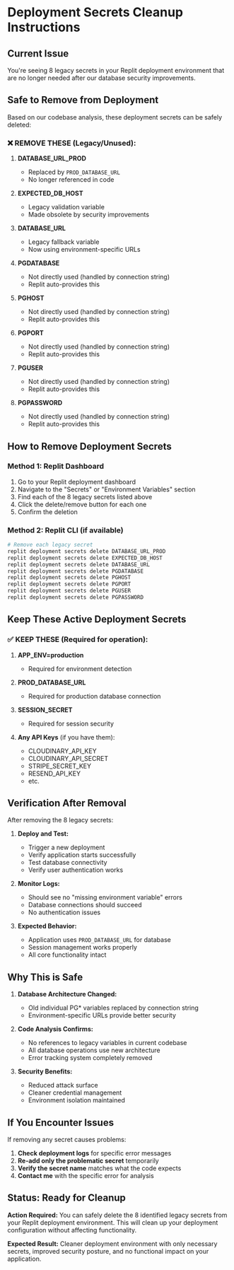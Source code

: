 # Deployment Secrets Cleanup Instructions

## Current Issue
You're seeing 8 legacy secrets in your Replit deployment environment that are no longer needed after our database security improvements.

## Safe to Remove from Deployment

Based on our codebase analysis, these deployment secrets can be safely deleted:

### ❌ REMOVE THESE (Legacy/Unused):

1. **DATABASE_URL_PROD** 
   - Replaced by `PROD_DATABASE_URL`
   - No longer referenced in code

2. **EXPECTED_DB_HOST**
   - Legacy validation variable
   - Made obsolete by security improvements

3. **DATABASE_URL** 
   - Legacy fallback variable
   - Now using environment-specific URLs

4. **PGDATABASE**
   - Not directly used (handled by connection string)
   - Replit auto-provides this

5. **PGHOST**
   - Not directly used (handled by connection string)
   - Replit auto-provides this

6. **PGPORT**
   - Not directly used (handled by connection string)
   - Replit auto-provides this

7. **PGUSER**
   - Not directly used (handled by connection string)
   - Replit auto-provides this

8. **PGPASSWORD**
   - Not directly used (handled by connection string)
   - Replit auto-provides this

## How to Remove Deployment Secrets

### Method 1: Replit Dashboard
1. Go to your Replit deployment dashboard
2. Navigate to the "Secrets" or "Environment Variables" section
3. Find each of the 8 legacy secrets listed above
4. Click the delete/remove button for each one
5. Confirm the deletion

### Method 2: Replit CLI (if available)
```bash
# Remove each legacy secret
replit deployment secrets delete DATABASE_URL_PROD
replit deployment secrets delete EXPECTED_DB_HOST
replit deployment secrets delete DATABASE_URL
replit deployment secrets delete PGDATABASE
replit deployment secrets delete PGHOST
replit deployment secrets delete PGPORT
replit deployment secrets delete PGUSER
replit deployment secrets delete PGPASSWORD
```

## Keep These Active Deployment Secrets

### ✅ KEEP THESE (Required for operation):

1. **APP_ENV=production**
   - Required for environment detection
   
2. **PROD_DATABASE_URL**
   - Required for production database connection
   
3. **SESSION_SECRET**
   - Required for session security

4. **Any API Keys** (if you have them):
   - CLOUDINARY_API_KEY
   - CLOUDINARY_API_SECRET
   - STRIPE_SECRET_KEY
   - RESEND_API_KEY
   - etc.

## Verification After Removal

After removing the 8 legacy secrets:

1. **Deploy and Test:**
   - Trigger a new deployment
   - Verify application starts successfully
   - Test database connectivity
   - Verify user authentication works

2. **Monitor Logs:**
   - Should see no "missing environment variable" errors
   - Database connections should succeed
   - No authentication issues

3. **Expected Behavior:**
   - Application uses `PROD_DATABASE_URL` for database
   - Session management works properly
   - All core functionality intact

## Why This is Safe

1. **Database Architecture Changed:**
   - Old individual PG* variables replaced by connection string
   - Environment-specific URLs provide better security

2. **Code Analysis Confirms:**
   - No references to legacy variables in current codebase
   - All database operations use new architecture
   - Error tracking system completely removed

3. **Security Benefits:**
   - Reduced attack surface
   - Cleaner credential management
   - Environment isolation maintained

## If You Encounter Issues

If removing any secret causes problems:

1. **Check deployment logs** for specific error messages
2. **Re-add only the problematic secret** temporarily
3. **Verify the secret name** matches what the code expects
4. **Contact me** with the specific error for analysis

## Status: Ready for Cleanup

**Action Required:** You can safely delete the 8 identified legacy secrets from your Replit deployment environment. This will clean up your deployment configuration without affecting functionality.

**Expected Result:** Cleaner deployment environment with only necessary secrets, improved security posture, and no functional impact on your application.
